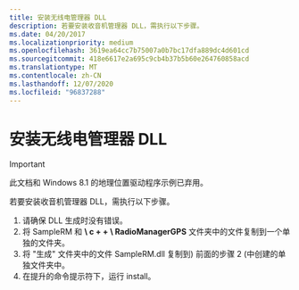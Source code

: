 ```yaml
---
title: 安装无线电管理器 DLL
description: 若要安装收音机管理器 DLL，需执行以下步骤。
ms.date: 04/20/2017
ms.localizationpriority: medium
ms.openlocfilehash: 3619ea64cc7b75007a0b7bc17dfa889dc4d601cd
ms.sourcegitcommit: 418e6617e2a695c9cb4b37b5b60e264760858acd
ms.translationtype: MT
ms.contentlocale: zh-CN
ms.lasthandoff: 12/07/2020
ms.locfileid: "96837288"
---
```

# <a name="installing-the-radio-manager-dll"></a>安装无线电管理器 DLL

> [!IMPORTANT] 
> 此文档和 Windows 8.1 的地理位置驱动程序示例已弃用。

若要安装收音机管理器 DLL，需执行以下步骤。

1.  请确保 DLL 生成时没有错误。
2.  将 SampleRM 和 **\\ c + + \\ RadioManagerGPS** 文件夹中的文件复制到一个单独的文件夹。
3.  将 "生成" 文件夹中的文件 SampleRM.dll 复制到) 前面的步骤 2 (中创建的单独文件夹中。
4.  在提升的命令提示符下，运行 install。

 

 




